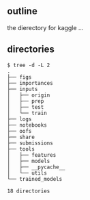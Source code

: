 ## outline
the dierectory for kaggle ...


## directories
```
$ tree -d -L 2
.
├── figs
├── importances
├── inputs
│   ├── origin
│   ├── prep
│   ├── test
│   └── train
├── logs
├── notebooks
├── oofs
├── share
├── submissions
├── tools
│   ├── features
│   ├── models
│   ├── __pycache__
│   └── utils
└── trained_models

18 directories
```
